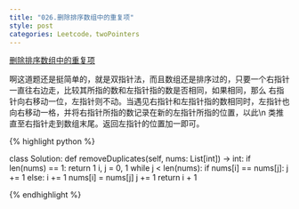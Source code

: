 ```yaml
---
title: "026.删除排序数组中的重复项"
style: post
categories: Leetcode，twoPointers
---
```



[删除排序数组中的重复项](https://leetcode-cn.com/problems/remove-duplicates-from-sorted-array/)

啊这道题还是挺简单的，就是双指针法，而且数组还是排序过的，只要一个右指针一直往右边走，比较其所指的数和左指针指的数是否相同，如果相同，那么
右指针向右移动一位，左指针则不动。当遇见右指针和左指针指的数相同时，左指针也向右移动一格，并将右指针所指的数记录在新的左指针所指的位置，以此\n
类推直至右指针走到数组末尾。返回左指针的位置加一即可。

{% highlight python %}

class Solution:
    def removeDuplicates(self, nums: List[int]) -> int:
        if len(nums) == 1:
            return 1
        i, j = 0, 1
        while j < len(nums):
            if nums[i] == nums[j]:
                j += 1
            else:
                i += 1
                nums[i] = nums[j]
                j += 1
        return i + 1

{% endhighlight %}